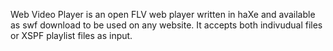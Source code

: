 Web Video Player is an open FLV web player written in haXe and available as swf download to be used on any website. It accepts both indivudual files or XSPF playlist files as input.